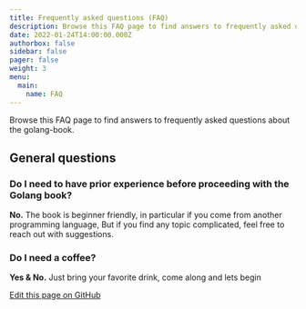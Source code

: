 ```yaml
---
title: Frequently asked questions (FAQ)
description: Browse this FAQ page to find answers to frequently asked questions of this bloog, the reason it exists and more.
date: 2022-01-24T14:00:00.000Z
authorbox: false
sidebar: false
pager: false
weight: 3
menu:
  main:
    name: FAQ
---
```


Browse this FAQ page to find answers to frequently asked questions about the golang-book.

<!--more-->


## General questions

### Do I need to have prior experience before proceeding with the Golang book?

**No.** The book is beginner friendly, in particular if you come from another programming language, But if you find any topic complicated, feel free to reach out with suggestions.


### Do I need a coffee?

**Yes & No.** Just bring your favorite drink, come along and lets begin



[Edit this page on GitHub](https://github.com/mohamedallam1991/golang-book/blob/master/content/docs/faq.md)
